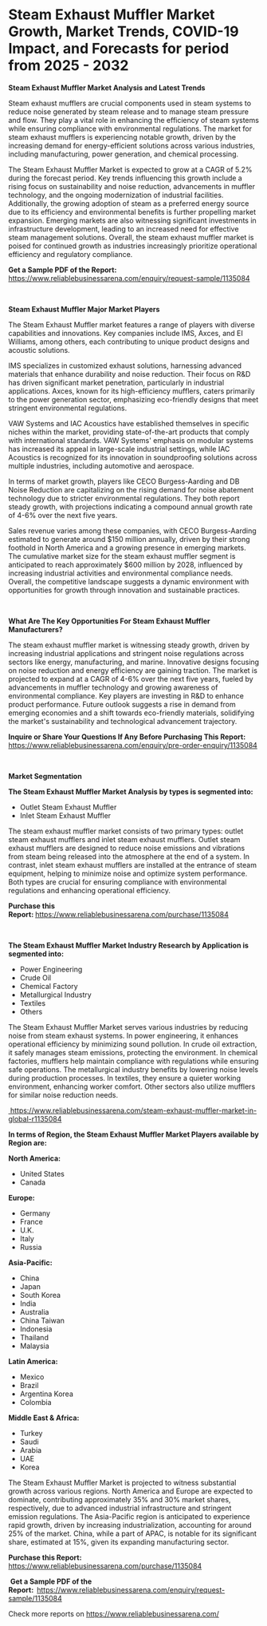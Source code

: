<p><h1>Steam Exhaust Muffler Market Growth, Market Trends, COVID-19 Impact, and Forecasts for period from 2025 - 2032</h1></p><p><strong>Steam Exhaust Muffler Market Analysis and Latest Trends</strong></p>
<p><p>Steam exhaust mufflers are crucial components used in steam systems to reduce noise generated by steam release and to manage steam pressure and flow. They play a vital role in enhancing the efficiency of steam systems while ensuring compliance with environmental regulations. The market for steam exhaust mufflers is experiencing notable growth, driven by the increasing demand for energy-efficient solutions across various industries, including manufacturing, power generation, and chemical processing.</p><p>The Steam Exhaust Muffler Market is expected to grow at a CAGR of 5.2% during the forecast period. Key trends influencing this growth include a rising focus on sustainability and noise reduction, advancements in muffler technology, and the ongoing modernization of industrial facilities. Additionally, the growing adoption of steam as a preferred energy source due to its efficiency and environmental benefits is further propelling market expansion. Emerging markets are also witnessing significant investments in infrastructure development, leading to an increased need for effective steam management solutions. Overall, the steam exhaust muffler market is poised for continued growth as industries increasingly prioritize operational efficiency and regulatory compliance.</p></p>
<p><strong>Get a Sample PDF of the Report:&nbsp;</strong> <a href="https://www.reliablebusinessarena.com/enquiry/request-sample/1135084?utm_campaign=2146&utm_medium=2&utm_source=Github&utm_content=ia&utm_term=09042025&utm_id=steam-exhaust-muffler">https://www.reliablebusinessarena.com/enquiry/request-sample/1135084</a></p>
<p>&nbsp;</p>
<p><strong>Steam Exhaust Muffler Major Market Players</strong></p>
<p><p>The Steam Exhaust Muffler market features a range of players with diverse capabilities and innovations. Key companies include IMS, Axces, and EI Williams, among others, each contributing to unique product designs and acoustic solutions. </p><p>IMS specializes in customized exhaust solutions, harnessing advanced materials that enhance durability and noise reduction. Their focus on R&D has driven significant market penetration, particularly in industrial applications. Axces, known for its high-efficiency mufflers, caters primarily to the power generation sector, emphasizing eco-friendly designs that meet stringent environmental regulations.</p><p>VAW Systems and IAC Acoustics have established themselves in specific niches within the market, providing state-of-the-art products that comply with international standards. VAW Systems' emphasis on modular systems has increased its appeal in large-scale industrial settings, while IAC Acoustics is recognized for its innovation in soundproofing solutions across multiple industries, including automotive and aerospace.</p><p>In terms of market growth, players like CECO Burgess-Aarding and DB Noise Reduction are capitalizing on the rising demand for noise abatement technology due to stricter environmental regulations. They both report steady growth, with projections indicating a compound annual growth rate of 4-6% over the next five years. </p><p>Sales revenue varies among these companies, with CECO Burgess-Aarding estimated to generate around $150 million annually, driven by their strong foothold in North America and a growing presence in emerging markets. The cumulative market size for the steam exhaust muffler segment is anticipated to reach approximately $600 million by 2028, influenced by increasing industrial activities and environmental compliance needs. Overall, the competitive landscape suggests a dynamic environment with opportunities for growth through innovation and sustainable practices.</p></p>
<p>&nbsp;</p>
<p><strong>What Are The Key Opportunities For Steam Exhaust Muffler Manufacturers?</strong></p>
<p><p>The steam exhaust muffler market is witnessing steady growth, driven by increasing industrial applications and stringent noise regulations across sectors like energy, manufacturing, and marine. Innovative designs focusing on noise reduction and energy efficiency are gaining traction. The market is projected to expand at a CAGR of 4-6% over the next five years, fueled by advancements in muffler technology and growing awareness of environmental compliance. Key players are investing in R&D to enhance product performance. Future outlook suggests a rise in demand from emerging economies and a shift towards eco-friendly materials, solidifying the market's sustainability and technological advancement trajectory.</p></p>
<p><strong>Inquire or Share Your Questions If Any Before Purchasing This Report:</strong> <a href="https://www.reliablebusinessarena.com/enquiry/pre-order-enquiry/1135084?utm_campaign=2146&utm_medium=2&utm_source=Github&utm_content=ia&utm_term=09042025&utm_id=steam-exhaust-muffler">https://www.reliablebusinessarena.com/enquiry/pre-order-enquiry/1135084</a></p>
<p>&nbsp;</p>
<p><strong>Market Segmentation</strong></p>
<p><strong>The Steam Exhaust Muffler Market Analysis by types is segmented into:</strong></p>
<p><ul><li>Outlet Steam Exhaust Muffler</li><li>Inlet Steam Exhaust Muffler</li></ul></p>
<p><p>The steam exhaust muffler market consists of two primary types: outlet steam exhaust mufflers and inlet steam exhaust mufflers. Outlet steam exhaust mufflers are designed to reduce noise emissions and vibrations from steam being released into the atmosphere at the end of a system. In contrast, inlet steam exhaust mufflers are installed at the entrance of steam equipment, helping to minimize noise and optimize system performance. Both types are crucial for ensuring compliance with environmental regulations and enhancing operational efficiency.</p></p>
<p><strong>Purchase this Report:&nbsp;</strong><a href="https://www.reliablebusinessarena.com/purchase/1135084?utm_campaign=2146&utm_medium=2&utm_source=Github&utm_content=ia&utm_term=09042025&utm_id=steam-exhaust-muffler">https://www.reliablebusinessarena.com/purchase/1135084</a></p>
<p>&nbsp;</p>
<p><strong>The Steam Exhaust Muffler Market Industry Research by Application is segmented into:</strong></p>
<p><ul><li>Power Engineering</li><li>Crude Oil</li><li>Chemical Factory</li><li>Metallurgical Industry</li><li>Textiles</li><li>Others</li></ul></p>
<p><p>The Steam Exhaust Muffler Market serves various industries by reducing noise from steam exhaust systems. In power engineering, it enhances operational efficiency by minimizing sound pollution. In crude oil extraction, it safely manages steam emissions, protecting the environment. In chemical factories, mufflers help maintain compliance with regulations while ensuring safe operations. The metallurgical industry benefits by lowering noise levels during production processes. In textiles, they ensure a quieter working environment, enhancing worker comfort. Other sectors also utilize mufflers for similar noise reduction needs.</p></p>
<p><a href="https://www.reliablebusinessarena.com/steam-exhaust-muffler-market-in-global-r1135084?utm_campaign=2146&utm_medium=2&utm_source=Github&utm_content=ia&utm_term=09042025&utm_id=steam-exhaust-muffler">&nbsp;https://www.reliablebusinessarena.com/steam-exhaust-muffler-market-in-global-r1135084</a></p>
<p><strong>In terms of Region, the Steam Exhaust Muffler Market Players available by Region are:</strong></p>
<p>
    <p> <strong> North America: </strong>
        <ul>
            <li>United States</li>
            <li>Canada</li>
        </ul>
        </p> 
    <p> <strong> Europe: </strong>
        <ul>
            <li>Germany</li>
            <li>France</li>
            <li>U.K.</li>
            <li>Italy</li>
            <li>Russia</li>
        </ul>
        </p> 
    <p> <strong> Asia-Pacific: </strong>
        <ul>
            <li>China</li>
            <li>Japan</li>
            <li>South Korea</li>
            <li>India</li>
            <li>Australia</li>
            <li>China Taiwan</li>
            <li>Indonesia</li>
            <li>Thailand</li>
            <li>Malaysia</li>
        </ul>
        </p> 
    <p> <strong> Latin America: </strong>
        <ul>
            <li>Mexico</li>
            <li>Brazil</li>
            <li>Argentina Korea</li>
            <li>Colombia</li>
        </ul>
        </p> 
    <p> <strong> Middle East & Africa: </strong>
        <ul>
            <li>Turkey</li>
            <li>Saudi</li>
            <li>Arabia</li>
            <li>UAE</li>
            <li>Korea</li>
        </ul>
    </p>
    </p>
<p><p>The Steam Exhaust Muffler Market is projected to witness substantial growth across various regions. North America and Europe are expected to dominate, contributing approximately 35% and 30% market shares, respectively, due to advanced industrial infrastructure and stringent emission regulations. The Asia-Pacific region is anticipated to experience rapid growth, driven by increasing industrialization, accounting for around 25% of the market. China, while a part of APAC, is notable for its significant share, estimated at 15%, given its expanding manufacturing sector.</p></p>
<p><strong>Purchase this Report: </strong><a href="https://www.reliablebusinessarena.com/purchase/1135084?utm_campaign=2146&utm_medium=2&utm_source=Github&utm_content=ia&utm_term=09042025&utm_id=steam-exhaust-muffler">https://www.reliablebusinessarena.com/purchase/1135084</a></p>
<p>&nbsp;<strong>Get a Sample PDF of the Report:&nbsp;&nbsp;</strong><a href="https://www.reliablebusinessarena.com/enquiry/request-sample/1135084?utm_campaign=2146&utm_medium=2&utm_source=Github&utm_content=ia&utm_term=09042025&utm_id=steam-exhaust-muffler">https://www.reliablebusinessarena.com/enquiry/request-sample/1135084</a></p>
<p><strong></strong></p>
<p>Check more reports on <a href="https://www.reliablebusinessarena.com/?utm_campaign=2146&utm_medium=2&utm_source=Github&utm_content=ia&utm_term=09042025&utm_id=steam-exhaust-muffler">https://www.reliablebusinessarena.com/</a></p>